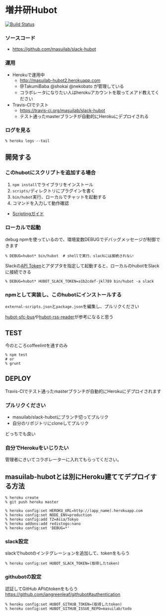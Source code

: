 # 増井研Hubot

[![Build Status](https://travis-ci.org/masuilab/slack-hubot.svg?branch=master)](https://travis-ci.org/masuilab/slack-hubot)


### ソースコード
- https://github.com/masuilab/slack-hubot

### 運用

- Herokuで運用中
  - http://masuilab-hubot2.herokuapp.com
  - @TakumiBaba @shokai @nekobato が管理している
  - コラボレータになりたい人はherokuアカウントを取ってメアド教えてください
- Travis-CIでテスト
  - https://travis-ci.org/masuilab/slack-hubot
  - テスト通ったmasterブランチが自動的にHerokuにデプロイされる

### ログを見る

    % heroku logs --tail


## 開発する

### このhubotにスクリプトを追加する場合

1. `npm install`でライブラリをインストール
2. `scripts/`ディレクトリにプラグインを書く
3. `bin/hubot`実行、ローカルでチャットを起動する
4. コマンドを入力して動作確認

- [Scriptingガイド](https://github.com/github/hubot/blob/master/docs/scripting.md)


### ローカルで起動

debug npmを使っているので、環境変数DEBUGでデバッグメッセージが制御できます

    % DEBUG=hubot* bin/hubot  # shellで実行、slackには接続されない

Slackの[API Token](https://masuilab.slack.com/services)とアダプタを指定して起動すると、ローカルのhubotをSlackに接続できる

    % DEBUG=hubot* HUBOT_SLACK_TOKEN=a1b2cdef-jkl789 bin/hubot -a slack


### npmとして実装し、このhubotにインストールする

`external-scripts.json`と`package.json`を編集し、プルリクください

[hubot-sfc-bus](https://github.com/shokai/hubot-sfc-bus)や[hubot-rss-reader](https://github.com/shokai/hubot-rss-reader)が参考になると思う

## TEST
今のところcoffeelintを通すのみ

    % npm test
    # or
    % grunt


## DEPLOY

Travis-CIでテスト通ったmasterブランチが自動的にHerokuにデプロイされます


### プルリクください

- masuilab/slack-hubotにブランチ切ってプルリク
- 自分のリポジトリにcloneしてプルリク

どっちでも良い


### 自分でHerokuをいじりたい
管理者にきいてコラボレーターに入れてもらってください。


## masuilab-hubotとは別にHeroku建ててデプロイする方法

    % heroku create
    % git push heroku master

    % heroku config:set HEROKU_URL=http://(app_name).herokuapp.com
    % heroku config:set NODE_ENV=production
    % heroku config:add TZ=Asia/Tokyo
    % heroku addons:add redistogo:nano
    % heroku config:set 'DEBUG=*'

### slack設定

slackでhubotのインテグレーションを追加して、tokenをもらう

    % heroku config:set HUBOT_SLACK_TOKEN=(取得したtoken)


### githubotの設定

認証してGitHub APIのtokenをもらう
https://github.com/iangreenleaf/githubot#authentication


    % heroku config:set HUBOT_GITHUB_TOKEN=(取得したtoken)
    % heroku config:set HUBOT_GITHUB_ISSUE_REPO=masuilab/todo
